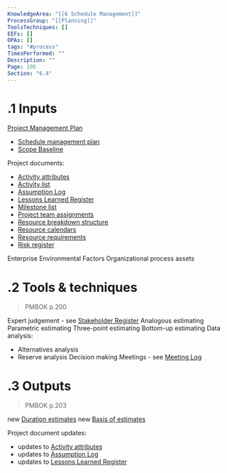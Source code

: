 ```yaml
---
KnowledgeArea: "[[6 Schedule Management]]"
ProcessGroup: "[[Planning]]"
ToolsTechniques: []
EEFs: []
OPAs: []
tags: "#process"
TimesPerformed: ""
Description: ""
Page: 195
Section: "6.4"
---
```

# .1 Inputs

[Project Management Plan](Project%20Management%20Plan.md)
* [Schedule management plan](Schedule%20management%20plan.md)
* [Scope Baseline](Scope%20Baseline.md)

Project documents:
* [Activity attributes](Activity%20attributes.md)
* [Activity list](Activity%20list.md)
* [Assumption Log](Assumption%20Log.md)
* [Lessons Learned Register](Lessons%20Learned%20Register.md)
* [Milestone list](Milestone%20list.md)
* [Project team assignments](Project%20team%20assignments.md)
* [Resource breakdown structure](Resource%20breakdown%20structure.md)
* [Resource calendars](Resource%20calendars.md)
* [Resource requirements](Resource%20requirements.md)
* [Risk register](Risk%20register.md)

Enterprise Environmental Factors
Organizational process assets

# .2 Tools & techniques
> PMBOK p.200

Expert judgement - see [Stakeholder Register](Stakeholder%20Register.md)
Analogous estimating
Parametric estimating 
Three-point estimating
Bottom-up estimating
Data analysis:
* Alternatives analysis
* Reserve analysis
Decision making
Meetings - see [Meeting Log](Meeting%20Log.md)

# .3 Outputs
> PMBOK p.203

new [Duration estimates](Duration%20estimates.md)
new [Basis of estimates](Basis%20of%20estimates.md)

Project document updates:
* updates to [Activity attributes](Activity%20attributes.md)
* updates to [Assumption Log](Assumption%20Log.md)
* updates to [Lessons Learned Register](Lessons%20Learned%20Register.md)


